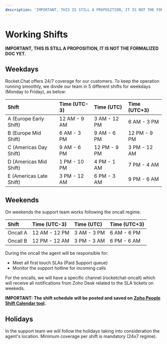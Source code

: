 ```yaml
---
description: 'IMPORTANT, THIS IS STILL A PROPOSITION, IT IS NOT THE FORMALIZED DOC YET.'
---
```


# Working Shifts

**IMPORTANT, THIS IS STILL A PROPOSITION, IT IS NOT THE FORMALIZED DOC YET.**

## Weekdays

Rocket.Chat offers 24/7 coverage for our customers. To keep the operation running smoothly, we divide our team in 5 different shifts for weekdays \(Monday to Friday\), as below:

| Shift  | Time \(UTC-3\) | Time \(UTC\) | Time \(UTC+3\) |
| :--- | :--- | :--- | :--- |
| A \(Europe Early Shift\) | 12 AM - 9 AM | 3 AM - 12 PM | 6 AM - 3 PM |
| B \(Europe Mid Shift\) | 6 AM - 3 PM | 9 AM - 6 PM | 12 PM - 9 PM |
| C \(Americas Day Shift\) | 9 AM - 6 PM | 12 PM - 9 PM | 3 PM - 12 AM |
| D \(Americas Mid Shift\) | 1 PM - 10 PM | 4 PM - 1 AM | 7 PM - 4 AM |
| E \(Americas Late Shift\) | 3 PM - 12 AM | 6 PM - 3 AM | 9 PM - 6 AM |

## Weekends

On weekends the support team works following the oncall regime. 

| Shift  | Time \(UTC-3\) | Time \(UTC\) | Time \(UTC+3\) |
| :--- | :--- | :--- | :--- |
| Oncall A | 12 AM - 12 PM | 3 AM - 3 PM | 6 AM - 6 PM |
| Oncall B | 12 PM - 12 AM | 3 PM - 3 AM | 6 PM - 6 AM |

During the oncall the agent will be responsible for:

* Meet all first touch SLAs \(Paid Support queue\)
* Monitor the support hotline for incoming calls

For the oncalls, we will have a specific channel \(rocketchat-oncall\) which will receive all notifications from Zoho Desk related to the SLA tickets on weekeds.

**IMPORTANT: The shift schedule will be posted and saved on** [**Zoho People Shift Calendar tool**](https://people.zoho.com/rocketchat/zp#attendance/shiftmapping/calview)**.**

## Holidays

In the support team we will follow the holidays taking into consideration the agent's location. Minimum coverage per shift is mandatory \(24x7 regime\).

